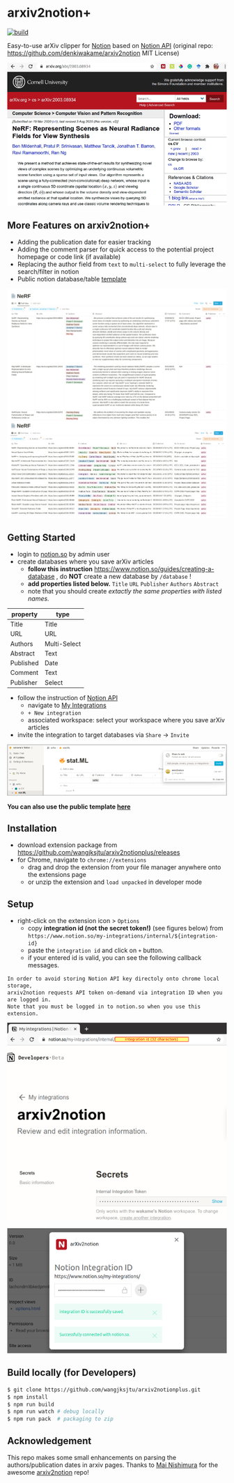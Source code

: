 # arxiv2notion+

[![build](https://github.com/denkiwakame/arxiv2notion/actions/workflows/build.yaml/badge.svg)](https://github.com/denkiwakame/arxiv2notion/actions/workflows/build.yaml)

Easy-to-use arXiv clipper for [Notion](https://www.notion.so) based on [Notion API](https://developers.notion.com/) (original repo: https://github.com/denkiwakame/arxiv2notion MIT License)

![demo](doc/arxiv2notion.gif)

## More Features on arxiv2notion+
- Adding the publication date for easier tracking
- Adding the comment parser for quick access to the potential project homepage or code link (if available)
- Replacing the author field from `text` to `multi-select` to fully leverage the search/filter in notion
- Public notion database/table [template](https://cheerful-alto-4ff.notion.site/b9acee8425864e1596f97bc5abc1af28?v=df28b75027154e429be566b9038e8187)

![image](doc/nerf_example1.png)
![image](doc/nerf_example2.png)


## Getting Started
- login to [notion.so](https://www.notion.so) by admin user
- create databases where you save arXiv articles
  - **follow this instruction** https://www.notion.so/guides/creating-a-database , do **NOT** create a new database by `/database` !
  - **add properties listed below.** `Title` `URL` `Publisher` `Authors` `Abstract`
  - note that you should create *extactly the same properties with listed names.*

|property|type|
|-----|-----|
|Title|Title|
|URL|URL|
|Authors|Multi-Select|
|Abstract|Text|
|Published|Date|
|Comment|Text|
|Publisher|Select|

- follow the instruction of [Notion API](https://developers.notion.com/docs/getting-started)
  - navigate to [My Integrations](https://www.notion.so/my-integrations)
  - `+ New integration`
  - associated workspace: select your workspace where you save arXiv articles
- invite the integration to target databases via `Share` -> `Invite`

![ref1](doc/notion.png)

**You can also use the public template [here](https://cheerful-alto-4ff.notion.site/b9acee8425864e1596f97bc5abc1af28?v=df28b75027154e429be566b9038e8187)**

## Installation
- download extension package from https://github.com/wangjksjtu/arxiv2notionplus/releases
- for Chrome, navigate to `chrome://extensions`
  - drag and drop the extension from your file manager anywhere onto the extensions page
  - or unzip the extension and `load unpacked` in developer mode

## Setup
- right-click on the extension icon > `Options`
  - copy **integration id (not the secret token!)** (see figures below) from `https://www.notion.so/my-integrations/internal/${integration-id}`
  - paste the `integration id` and click on `+` button.
  - if your entered id is valid, you can see the following callback messages.

```
In order to avoid storing Notion API key directoly onto chrome local storage,
arxiv2notion requests API token on-demand via integration ID when you are logged in.
Note that you must be logged in to notion.so when you use this extension.
```

![ref2](doc/integrataion.png)

![ref3](doc/option.png)

## Build locally (for Developers)

```bash
$ git clone https://github.com/wangjksjtu/arxiv2notionplus.git
$ npm install
$ npm run build
$ npm run watch # debug locally
$ npm run pack  # packaging to zip
```

## Acknowledgement
This repo makes some small enhancements on parsing the authors/publication dates in arxiv pages. Thanks to [Mai Nishimura](https://github.com/denkiwakame) for the awesome [arxiv2notion](https://github.com/denkiwakame) repo!
